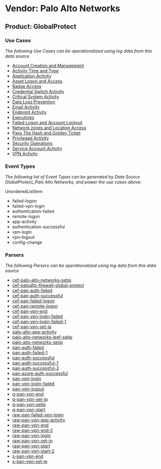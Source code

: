 Vendor: Palo Alto Networks
==========================
Product: GlobalProtect
----------------------

### Use Cases

_The following Use Cases can be operationalized using log data from this data source_

* [Account Creation and Management](../UseCases/usecase_account_creation_and_management.md)
* [Activity Time  and Type](../UseCases/usecase_activity_time__and_type.md)
* [Application Activity](../UseCases/usecase_application_activity.md)
* [Asset Logon and Access](../UseCases/usecase_asset_logon_and_access.md)
* [Badge Access](../UseCases/usecase_badge_access.md)
* [Credential Switch Activity](../UseCases/usecase_credential_switch_activity.md)
* [Critical System Activity](../UseCases/usecase_critical_system_activity.md)
* [Data Loss Prevention](../UseCases/usecase_data_loss_prevention.md)
* [Email Activity](../UseCases/usecase_email_activity.md)
* [Endpoint Activity](../UseCases/usecase_endpoint_activity.md)
* [Executives](../UseCases/usecase_executives.md)
* [Failed Logon and Account Lockout](../UseCases/usecase_failed_logon_and_account_lockout.md)
* [Network zones and Location Access](../UseCases/usecase_network_zones_and_location_access.md)
* [Pass The Hash and Golden Ticket](../UseCases/usecase_pass_the_hash_and_golden_ticket.md)
* [Privileged Activity](../UseCases/usecase_privileged_activity.md)
* [Security Operations](../UseCases/usecase_security_operations.md)
* [Service Account Activity](../UseCases/usecase_service_account_activity.md)
* [VPN Activity](../UseCases/usecase_vpn_activity.md)


### Event Types

_The following list of Event Types can be generated by Data Source GlobalProtect_Palo Alto Networks, and power the use cases above:_

UnorderedListItem
- failed-logon
- failed-vpn-login
- authentication-failed
- remote-logon
- app-activity
- authentication-successful
- vpn-login
- vpn-logout
- config-change


### Parsers

_The following Parsers can be operationalized using log data from this data source_

* [cef-palo-alto-networks-setip](../Parsers/parserContent_cef-palo-alto-networks-setip.md)
* [cef-paloalto-firewall-global-protect](../Parsers/parserContent_cef-paloalto-firewall-global-protect.md)
* [cef-pan-auth-failed](../Parsers/parserContent_cef-pan-auth-failed.md)
* [cef-pan-auth-successful](../Parsers/parserContent_cef-pan-auth-successful.md)
* [cef-pan-failed-logon](../Parsers/parserContent_cef-pan-failed-logon.md)
* [cef-pan-remote-logon](../Parsers/parserContent_cef-pan-remote-logon.md)
* [cef-pan-vpn-end](../Parsers/parserContent_cef-pan-vpn-end.md)
* [cef-pan-vpn-login-failed](../Parsers/parserContent_cef-pan-vpn-login-failed.md)
* [cef-pan-vpn-login-failed-1](../Parsers/parserContent_cef-pan-vpn-login-failed-1.md)
* [cef-pan-vpn-set-ip](../Parsers/parserContent_cef-pan-vpn-set-ip.md)
* [palo-alto-app-activity](../Parsers/parserContent_palo-alto-app-activity.md)
* [palo-alto-networks-leef-setip](../Parsers/parserContent_palo-alto-networks-leef-setip.md)
* [palo-alto-networks-setip](../Parsers/parserContent_palo-alto-networks-setip.md)
* [pan-auth-failed](../Parsers/parserContent_pan-auth-failed.md)
* [pan-auth-failed-1](../Parsers/parserContent_pan-auth-failed-1.md)
* [pan-auth-successful](../Parsers/parserContent_pan-auth-successful.md)
* [pan-auth-successful-1](../Parsers/parserContent_pan-auth-successful-1.md)
* [pan-auth-successful-2](../Parsers/parserContent_pan-auth-successful-2.md)
* [pan-azure-auth-successful](../Parsers/parserContent_pan-azure-auth-successful.md)
* [pan-vpn-login](../Parsers/parserContent_pan-vpn-login.md)
* [pan-vpn-login-failed](../Parsers/parserContent_pan-vpn-login-failed.md)
* [pan-vpn-logout](../Parsers/parserContent_pan-vpn-logout.md)
* [q-pan-vpn-end](../Parsers/parserContent_q-pan-vpn-end.md)
* [q-pan-vpn-set-ip](../Parsers/parserContent_q-pan-vpn-set-ip.md)
* [q-pan-vpn-setip](../Parsers/parserContent_q-pan-vpn-setip.md)
* [q-pan-vpn-start](../Parsers/parserContent_q-pan-vpn-start.md)
* [raw-pan-failed-vpn-login](../Parsers/parserContent_raw-pan-failed-vpn-login.md)
* [raw-pan-vpn-app-activity](../Parsers/parserContent_raw-pan-vpn-app-activity.md)
* [raw-pan-vpn-end](../Parsers/parserContent_raw-pan-vpn-end.md)
* [raw-pan-vpn-end-2](../Parsers/parserContent_raw-pan-vpn-end-2.md)
* [raw-pan-vpn-login](../Parsers/parserContent_raw-pan-vpn-login.md)
* [raw-pan-vpn-set-ip](../Parsers/parserContent_raw-pan-vpn-set-ip.md)
* [raw-pan-vpn-start](../Parsers/parserContent_raw-pan-vpn-start.md)
* [raw-pan-vpn-start-2](../Parsers/parserContent_raw-pan-vpn-start-2.md)
* [s-pan-vpn-end](../Parsers/parserContent_s-pan-vpn-end.md)
* [s-pan-vpn-set-ip](../Parsers/parserContent_s-pan-vpn-set-ip.md)
